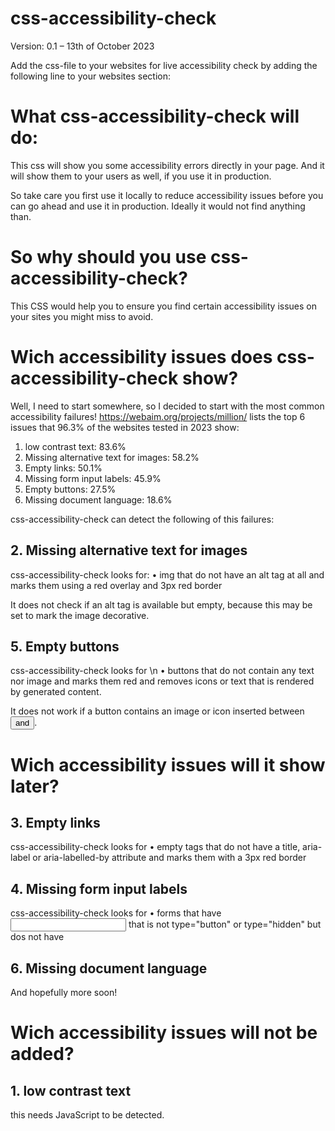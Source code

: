 # css-accessibility-check
Version: 0.1 – 13th of October 2023

Add the css-file to your websites for live accessibility check by adding the following line to your websites <head> section:

<link rel="stylesheet" href="https://raw.githubusercontent.com/absichtbar/css-accessibility-check/main/css-accessibility-check.css">

# What css-accessibility-check will do: 
This css will show you some accessibility errors directly in your page. And it will show them to your users as well, if you use it in production. 

So take care you first use it locally to reduce accessibility issues before you can go ahead and use it in production. Ideally it would not find anything than. 

# So why should you use css-accessibility-check?
This CSS would help you to ensure you find certain accessibility issues on your sites you might miss to avoid. 

# Wich accessibility issues does css-accessibility-check show?
Well, I need to start somewhere, so I decided to start with the most common accessibility failures! 
https://webaim.org/projects/million/ lists the top 6 issues that 96.3% of the  websites tested in 2023 show:
1. low contrast text: 83.6% 
2. Missing alternative text for images: 58.2%
3. Empty links: 50.1%
4. Missing form input labels: 45.9% 
5. Empty buttons: 27.5%
6. Missing document language: 18.6% 

css-accessibility-check can detect the following of this failures:

## 2. Missing alternative text for images
css-accessibility-check looks for:
• img that do not have an alt tag at all and marks them using a red overlay and 3px red border

It does not check if an alt tag is available but empty, because this may be set to mark the image decorative. 

## 5. Empty buttons
css-accessibility-check looks for \n
• buttons that do not contain any text nor image and marks them red and removes icons or text that is rendered by generated content.

It does not work if a button contains an image or icon inserted between <button> and </button>. 

# Wich accessibility issues will it show later?
## 3. Empty links
css-accessibility-check looks for 
• empty <a></a> tags that do not have a title, aria-label or aria-labelled-by attribute and marks them with a 3px red border

## 4. Missing form input labels
css-accessibility-check looks for 
• forms that have <input> that is not type="button" or type="hidden" but dos not have <label> 

## 6. Missing document language

And hopefully more soon! 

# Wich accessibility issues will not be added?
## 1. low contrast text
this needs JavaScript to be detected. 